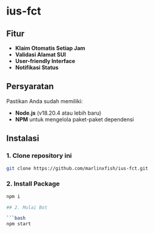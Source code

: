 # ius-fct

## Fitur

- **Klaim Otomatis Setiap Jam**
- **Validasi Alamat SUI**
- **User-friendly Interface**
- **Notifikasi Status**

## Persyaratan

Pastikan Anda sudah memiliki:

- **Node.js** (v18.20.4 atau lebih baru)
- **NPM** untuk mengelola paket-paket dependensi

## Instalasi

### 1. Clone repository ini

```bash
git clone https://github.com/marlinxfish/ius-fct.git
```

### 2. Install Package

````bash
npm i

## 2. Mulai Bot

```bash
npm start
````
